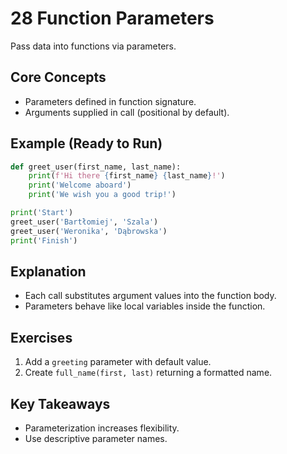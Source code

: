 # 28 Function Parameters

Pass data into functions via parameters.

## Core Concepts
- Parameters defined in function signature.
- Arguments supplied in call (positional by default).

## Example (Ready to Run)
```python
def greet_user(first_name, last_name):
    print(f'Hi there {first_name} {last_name}!')
    print('Welcome aboard')
    print('We wish you a good trip!')

print('Start')
greet_user('Bartłomiej', 'Szala')
greet_user('Weronika', 'Dąbrowska')
print('Finish')
```

## Explanation
- Each call substitutes argument values into the function body.
- Parameters behave like local variables inside the function.

## Exercises
1. Add a `greeting` parameter with default value.
2. Create `full_name(first, last)` returning a formatted name.

## Key Takeaways
- Parameterization increases flexibility.
- Use descriptive parameter names.
